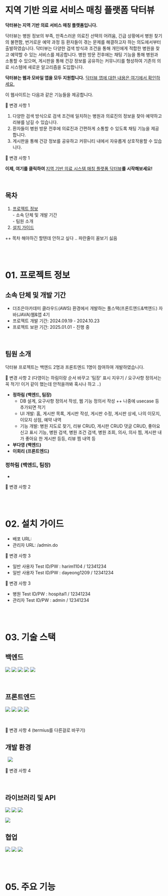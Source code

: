 # 지역 기반 의료 서비스 매칭 플랫폼 닥터뷰

<b>닥터뷰는 지역 기반 의료 서비스 매칭 플랫폼입니다.</b>

닥터뷰는 병원 정보의 부족, 만족스러운 의료진 선택의 어려움, 긴급 상황에서 병원 찾기의 불편함, 번거로운 예약 과정 등 환자들이 겪는 문제를 해결하고자 하는 의도에서부터 출발하였습니다. 닥터뷰는 다양한 검색 방식과 조건을 통해 개인에게 적합한 병원을 찾고 예약할 수 있는 서비스를 제공합니다. 병원 방문 전후에는 채팅 기능을 통해 병원과 소통할 수 있으며, 게시판을 통해 건강 정보를 공유하는 커뮤니티를 형성하여 기존의 의료 시스템에 새로운 알고리즘을 도입합니다.

<b>닥터뷰는 웹과 모바일 앱을 모두 지원합니다.</b> <a href="https://github.com/jhrchicken/DoctorViewApp">닥터뷰 앱에 대한 내용은 여기에서 확인하세요.</a>

이 웹사이트는 다음과 같은 기능들을 제공합니다.

🔻 변경 사항 1

1. 다양한 검색 방식으로 검색 조건에 일치하는 병원과 의료진의 정보을 찾아 예약하고 리뷰를 남길 수 있습니다.
2. 환자들이 병원 방문 전후에 의료진과 간편하게 소통할 수 있도록 채팅 기능을 제공합니다.
3. 게시판을 통해 건강 정보를 공유하고 커뮤니티 내에서 자유롭게 상호작용할 수 있습니다.

🔺 변경 사항 1

<b>이제, 여기를 클릭하여 </b><a href="">지역 기반 의료 시스템 매칭 플랫폼 닥터뷰</a><b>를 시작해보세요!</b>

<br/>

## 목차

<ol>
  <li>
    <a href="#1">프로젝트 정보</a><br/>
    - 소속 단체 및 개발 기간<br/>
    - 팀원 소개
  </li>
  <li><a href="#2">설치 가이드</a></li> 
</ol>

++ 목차 해야하긴 할텐데 안하고 싶다 .. 파란줄이 꼴보기 싫음

<br/><br/>

# <span id="1">01. 프로젝트 정보</span>

## 소속 단체 및 개발 기간

<ul>
  <li>더조은아카데미 클라우드(AWS) 환경에서 개발하는 풀스택(프론트엔드&백엔드) 자바(JAVA)웹&앱 4기</li>
  <li>프로젝트 개발 기간: 2024.09.19 - 2024.10.23</li>
  <li>프로젝트 보완 기간: 2025.01.01 - 진행 중</li>
</ul>

<br/>

## 팀원 소개

닥터뷰 프로젝트는 백엔드 2명과 프론트엔드 1명이 참여하여 개발하였습니다.

🔻 변경 사항 2 (다영이는 하림이랑 순서 바꾸고 '팀장' 표시 지우기 / 요구사항 정의서는 꼭 적기! 이거 같이 했는데 안적을까봐 혹시나 하고 ..)

<ul>
  <li>
    <b>정하림 (백엔드, 팀장)</b>
    <ul>
      <li>DB 설계, 요구사항 정의서 작성, 웹 기능 정의서 작성 ++ 나중에 usecase 등 추가되면 적기</li>
      <li>UI 개발: 홈, 게시판 목록, 게시판 작성, 게시판 수정, 게시판 상세, 나의 이모지, 이모지 상점, 예약 내역</li>
      <li>기능 개발: 병원 지도로 찾기, 리뷰 CRUD, 게시판 CRUD 댓글 CRUD, 좋아요 신고 표시 기능, 병원 검색, 병원 조건 검색, 병원 조회, 의사, 의사 찜, 게시판 내가 좋아요 한 게시판 등등, 리뷰 찜 내역 등</li>
    </ul>
  </li>
  <li><b>부다영 (백엔드)</b></li>
  <li><b>이회리 (프론트엔드)</b></li>
</ul>

### 정하림 (백엔드, 팀장)
- 

🔺 변경 사항 2

<br/><br/>

# 02. 설치 가이드

- 배포 URL:
- 관리자 URL: /admin.do

🔻 변경 사항 3

- 일반 사용자 Test ID/PW : harim1104 / 12341234
- 일반 사용자 Test ID/PW : dayeong1209 / 12341234

🔺 변경 사항 3

- 병원 Test ID/PW : hospital1 / 12341234
- 관리자 Test ID/PW : admin / 12341234

<br/><br/>

# 03. 기술 스택

## 백엔드

<img src="https://img.shields.io/badge/openjdk%2021-%23000000?style=for-the-badge&logo=openjdk"> <img src="https://img.shields.io/badge/oracle%2021c-%23F80000?style=for-the-badge&logo=oracle"> <img src="https://img.shields.io/badge/firebase%20realtime%2010.13.2-%23DD2C00?style=for-the-badge&logo=firebase"> <img src="https://img.shields.io/badge/spring%20boot%203.0.3-%236DB33F?style=for-the-badge&logo=spring%20boot&logoColor=%23fff"> <img src="https://img.shields.io/badge/aws%20ec2-%23232F3E?style=for-the-badge&logo=amazonwebservices">

<br/>

## 프론트엔드

<img src="https://img.shields.io/badge/html5-%23E34F26?style=for-the-badge&logo=html5"> <img src="https://img.shields.io/badge/css3-%231572B6?style=for-the-badge&logo=css3"> <img src="https://img.shields.io/badge/JavaScript%20ES6-%23F7DF1E?style=for-the-badge&logo=javascript&logoColor=%23000"> <img src="https://img.shields.io/badge/react%2018.3.1-%2361DAFB?style=for-the-badge&logo=react&logoColor=%23000">

<br/>

🔻 변경 사항 4 (termius를 다른걸로 바꾸기)

## 개발 환경

<img src="">
<img src="">
<img src="https://img.shields.io/badge/termius-%23000000?style=for-the-badge&logo=termius">
<img src="">
<img src="">
<img src="">

🔺 변경 사항 4

<br/>

## 라이브러리 및 API

<img src="https://img.shields.io/badge/kakaomap-%23FFCD00?style=for-the-badge&logo=kakao&logoColor=%23000"> <img src="https://img.shields.io/badge/bootstrap%205.3.3-%237952B3?style=for-the-badge&logo=bootstrap&logoColor=%23fff"> <img src="https://img.shields.io/badge/jquery%20%26%20ajax-%230769AD?style=for-the-badge&logo=jquery">


<img src="https://img.shields.io/badge/apache%20tomcat%2010.1.26-%23F8DC75?style=for-the-badge&logo=apachetomcat&logoColor=%23000">

<br/>

## 협업

<img src="https://img.shields.io/badge/github-%23181717?style=for-the-badge&logo=github"> <img src="https://img.shields.io/badge/notion-%23000000?style=for-the-badge&logo=notion"> <img src="https://img.shields.io/badge/google%20drive-%234285F4?style=for-the-badge&logo=googledrive&logoColor=%23fff">

<br/><br/>

# 05. 주요 기능












